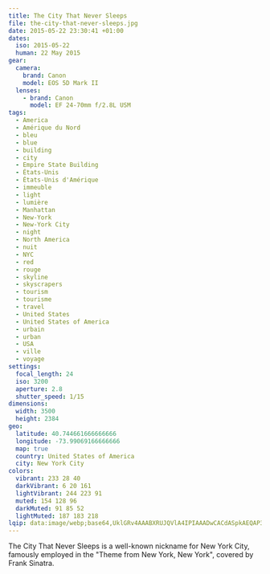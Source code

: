 ```yaml
---
title: The City That Never Sleeps
file: the-city-that-never-sleeps.jpg
date: 2015-05-22 23:30:41 +01:00
dates:
  iso: 2015-05-22
  human: 22 May 2015
gear:
  camera:
    brand: Canon
    model: EOS 5D Mark II
  lenses:
    - brand: Canon
      model: EF 24-70mm f/2.8L USM
tags:
  - America
  - Amérique du Nord
  - bleu
  - blue
  - building
  - city
  - Empire State Building
  - États-Unis
  - États-Unis d'Amérique
  - immeuble
  - light
  - lumière
  - Manhattan
  - New-York
  - New-York City
  - night
  - North America
  - nuit
  - NYC
  - red
  - rouge
  - skyline
  - skyscrapers
  - tourism
  - tourisme
  - travel
  - United States
  - United States of America
  - urbain
  - urban
  - USA
  - ville
  - voyage
settings:
  focal_length: 24
  iso: 3200
  aperture: 2.8
  shutter_speed: 1/15
dimensions:
  width: 3500
  height: 2384
geo:
  latitude: 40.744661666666666
  longitude: -73.99069166666666
  map: true
  country: United States of America
  city: New York City
colors:
  vibrant: 233 28 40
  darkVibrant: 6 20 161
  lightVibrant: 244 223 91
  muted: 154 128 96
  darkMuted: 91 85 52
  lightMuted: 187 183 218
lqip: data:image/webp;base64,UklGRv4AAABXRUJQVlA4IPIAAADwCACdASpkAEQAP3Guz1+0rSmupnJLapAuCWUIkCeFC3enAjW63FJC4ot6LYTSgKvCIt6+rx1bsXxJD4HCJA8/ikiKwadv61FZSdEC1FYegAD+shZTqz0bKfFGgXRAmpMolSSCmU5KcxSRroGla7qVqXSu0yoQXMVDZQ9SmX4WA8dEV1rJ+7Yatp8WEHzNDAuwCkO3eJWbjjnEw8FF2z45vjxJ1/iIAsSjDd5vPuV0/Ia+eAQqLxTSo6Kg9pwxwvEt6AIzoRwi/XvZsWR3oiAoOO+8ojIIVm4eLlOg9gCMAbyBRo2eEUkFI5QY/O//8KQAAA==
---
```


The City That Never Sleeps is a well-known nickname for New York City, famously employed in the "Theme from New York, New York", covered by Frank Sinatra.
